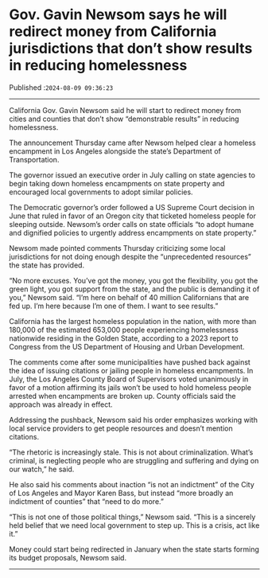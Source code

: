# Gov. Gavin Newsom says he will redirect money from California jurisdictions that don’t show results in reducing homelessness

Published :`2024-08-09 09:36:23`

---

California Gov. Gavin Newsom said he will start to redirect money from cities and counties that don’t show “demonstrable results” in reducing homelessness.

The announcement Thursday came after Newsom helped clear a homeless encampment in Los Angeles alongside the state’s Department of Transportation.

The governor issued an executive order in July calling on state agencies to begin taking down homeless encampments on state property and encouraged local governments to adopt similar policies.

The Democratic governor’s order followed a US Supreme Court decision in June that ruled in favor of an Oregon city that ticketed homeless people for sleeping outside. Newsom’s order calls on state officials “to adopt humane and dignified policies to urgently address encampments on state property.”

Newsom made pointed comments Thursday criticizing some local jurisdictions for not doing enough despite the “unprecedented resources” the state has provided.

“No more excuses. You’ve got the money, you got the flexibility, you got the green light, you got support from the state, and the public is demanding it of you,” Newsom said. “I’m here on behalf of 40 million Californians that are fed up. I’m here because I’m one of them. I want to see results.”

California has the largest homeless population in the nation, with more than 180,000 of the estimated 653,000 people experiencing homelessness nationwide residing in the Golden State, according to a 2023 report to Congress from the US Department of Housing and Urban Development.

The comments come after some municipalities have pushed back against the idea of issuing citations or jailing people in homeless encampments. In July, the Los Angeles County Board of Supervisors voted unanimously in favor of a motion affirming its jails won’t be used to hold homeless people arrested when encampments are broken up. County officials said the approach was already in effect.

Addressing the pushback, Newsom said his order emphasizes working with local service providers to get people resources and doesn’t mention citations.

“The rhetoric is increasingly stale. This is not about criminalization. What’s criminal, is neglecting people who are struggling and suffering and dying on our watch,” he said.

He also said his comments about inaction “is not an indictment” of the City of Los Angeles and Mayor Karen Bass, but instead “more broadly an indictment of counties” that “need to do more.”

“This is not one of those political things,” Newsom said. “This is a sincerely held belief that we need local government to step up. This is a crisis, act like it.”

Money could start being redirected in January when the state starts forming its budget proposals, Newsom said.

---


